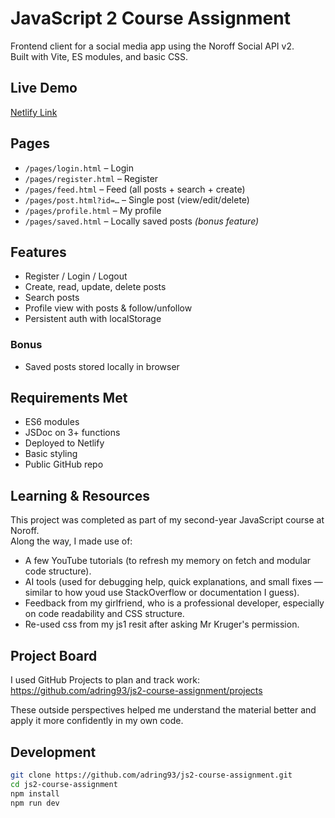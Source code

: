 # JavaScript 2 Course Assignment

Frontend client for a social media app using the Noroff Social API v2.  
Built with Vite, ES modules, and basic CSS.

## Live Demo
[Netlify Link](https://js2-ca-adrian.netlify.app/pages/feed.html)

## Pages
- `/pages/login.html` – Login
- `/pages/register.html` – Register
- `/pages/feed.html` – Feed (all posts + search + create)
- `/pages/post.html?id=…` – Single post (view/edit/delete)
- `/pages/profile.html` – My profile
- `/pages/saved.html` – Locally saved posts *(bonus feature)*

## Features
- Register / Login / Logout
- Create, read, update, delete posts
- Search posts
- Profile view with posts & follow/unfollow
- Persistent auth with localStorage

### Bonus
- Saved posts stored locally in browser

## Requirements Met
- ES6 modules
- JSDoc on 3+ functions
- Deployed to Netlify
- Basic styling
- Public GitHub repo

## Learning & Resources
This project was completed as part of my second-year JavaScript course at Noroff.  
Along the way, I made use of:
- A few YouTube tutorials (to refresh my memory on fetch and modular code structure).
- AI tools (used for debugging help, quick explanations, and small fixes — similar to how youd use StackOverflow or documentation I guess).
- Feedback from my girlfriend, who is a professional developer, especially on code readability and CSS structure.
- Re-used css from my js1 resit after asking Mr Kruger's permission.
## Project Board
I used GitHub Projects to plan and track work:
https://github.com/adring93/js2-course-assignment/projects

These outside perspectives helped me understand the material better and apply it more confidently in my own code.

## Development
```bash
git clone https://github.com/adring93/js2-course-assignment.git
cd js2-course-assignment
npm install
npm run dev
